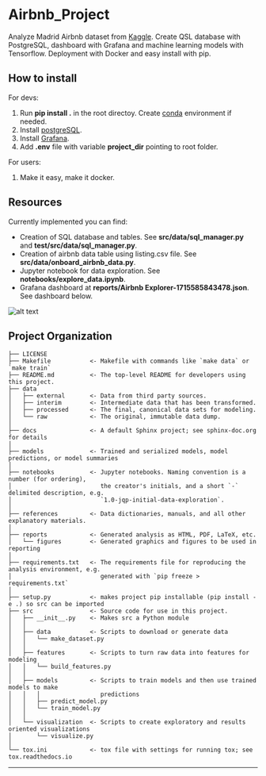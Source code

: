 Airbnb_Project
==============================

Analyze Madrid Airbnb dataset from [Kaggle](https://www.kaggle.com/datasets/rusiano/madrid-airbnb-data). Create QSL database with PostgreSQL, dashboard with Grafana and machine learning models with Tensorflow. Deployment with Docker and easy install with pip.

## How to install

For devs:
1. Run **pip install .** in the root directoy. Create [conda](https://conda.io/projects/conda/en/latest/user-guide/install/index.html) environment if needed.
2. Install [postgreSQL](https://www.postgresql.org).
3. Install [Grafana](https://grafana.com).
4. Add **.env** file with variable **project_dir** pointing to root folder.

For users:

1. Make it easy, make it docker.

## Resources
Currently implemented you can find:
- Creation of SQL database and tables. See **src/data/sql_manager.py** and **test/src/data/sql_manager.py**.
- Creation of airbnb data table using listing.csv file. See **src/data/onboard_airbnb_data.py**.
- Jupyter notebook for data exploration. See **notebooks/explore_data.ipynb**.
- Grafana dashboard at **reports/Airbnb Explorer-1715585843478.json**. See dashboard below.

![alt text](https://github.com/[mrvgME]/[Airbnb_Project]/blob/[master]/reports/figures/grafana_dashboard.jpg?raw=true)



Project Organization
------------

    ├── LICENSE
    ├── Makefile           <- Makefile with commands like `make data` or `make train`
    ├── README.md          <- The top-level README for developers using this project.
    ├── data
    │   ├── external       <- Data from third party sources.
    │   ├── interim        <- Intermediate data that has been transformed.
    │   ├── processed      <- The final, canonical data sets for modeling.
    │   └── raw            <- The original, immutable data dump.
    │
    ├── docs               <- A default Sphinx project; see sphinx-doc.org for details
    │
    ├── models             <- Trained and serialized models, model predictions, or model summaries
    │
    ├── notebooks          <- Jupyter notebooks. Naming convention is a number (for ordering),
    │                         the creator's initials, and a short `-` delimited description, e.g.
    │                         `1.0-jqp-initial-data-exploration`.
    │
    ├── references         <- Data dictionaries, manuals, and all other explanatory materials.
    │
    ├── reports            <- Generated analysis as HTML, PDF, LaTeX, etc.
    │   └── figures        <- Generated graphics and figures to be used in reporting
    │
    ├── requirements.txt   <- The requirements file for reproducing the analysis environment, e.g.
    │                         generated with `pip freeze > requirements.txt`
    │
    ├── setup.py           <- makes project pip installable (pip install -e .) so src can be imported
    ├── src                <- Source code for use in this project.
    │   ├── __init__.py    <- Makes src a Python module
    │   │
    │   ├── data           <- Scripts to download or generate data
    │   │   └── make_dataset.py
    │   │
    │   ├── features       <- Scripts to turn raw data into features for modeling
    │   │   └── build_features.py
    │   │
    │   ├── models         <- Scripts to train models and then use trained models to make
    │   │   │                 predictions
    │   │   ├── predict_model.py
    │   │   └── train_model.py
    │   │
    │   └── visualization  <- Scripts to create exploratory and results oriented visualizations
    │       └── visualize.py
    │
    └── tox.ini            <- tox file with settings for running tox; see tox.readthedocs.io


--------
